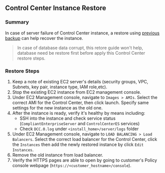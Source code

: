 ## Control Center Instance Restore

### Summary

In case of server failure of Control Center instance, a restore using [previous backup](cc_backup.md) can help recover the instance. 

> In case of database data corrupt, this retore guide won't help, database need be restore first before apply this Control Center restore steps.

### Restore Steps

1. Keep a note of existing EC2 server's details (security groups, VPC, Subnets, key pair, instance type, IAM role,etc).
2. Stop the existing EC2 instance from EC2 management console.
3. Under EC2 Management console, navigate to `Images > AMIs`. Select the correct AMI for the Control Center, then click launch. Specify same settings for the new instance as the old one.
4. After the instance is ready, verify it's healthy by means including:
    * SSH into the instance and check service status (`CompliantEnterpriseServer` and `ControlCenterES` services)
    * Check `DCC.0.log` under `<install_home>/server/logs` folder
5. Under EC2 Management console, navigate to `LOAD BALANCING > Load Balancers`. Select the correct load balancer for the Control Center, click the `Instances` then add the newly restored instance by click `Edit Instances`.
6. Remove the old instance from load balancer.
7. Verify the HTTPS pages are able to open by going to customer's Policy console webpage (`https://<customer_hostname>/console`).
 